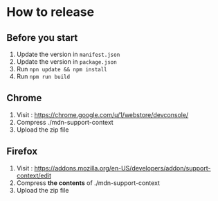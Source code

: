 # How to release

## Before you start

1. Update the version in `manifest.json`
2. Update the version in `package.json`
3. Run `npn update && npm install`
4. Run `npm run build`

## Chrome

1. Visit : https://chrome.google.com/u/1/webstore/devconsole/
2. Compress ./mdn-support-context
3. Upload the zip file

## Firefox

1. Visit : https://addons.mozilla.org/en-US/developers/addon/support-context/edit
2. Compress **the contents** of ./mdn-support-context
3. Upload the zip file
